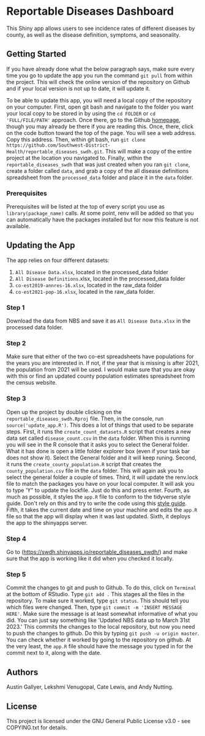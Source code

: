 # Reportable Diseases Dashboard
This Shiny app allows users to see incidence rates of different diseases by county, as well as the disease definition, symptoms, and seasonality. 

## Getting Started
If you have already done what the below paragraph says, make sure every time you go to update the app you run the command `git pull` from within the project. This will check the online version of the repository on Github and if your local version is not up to date, it will update it. 

To be able to update this app, you will need a local copy of the repository on your computer. First, open git bash and navigate to the folder you want your local copy to be stored in by using the `cd FOLDER` or `cd 'FULL/FILE/PATH'` approach. Once there, go to the Github [homepage](https://github.com/Southwest-District-Health/reportable_diseases_swdh), though you may already be there if you are reading this. Once, there, click on the code button toward the top of the page. You will see a web address. Copy this address. Then, within git bash, run `git clone https://github.com/Southwest-District-Health/reportable_diseases_swdh.git`. This will make a copy of the entire project at the location you navigated to. Finally, within the `reportable_diseases_swdh` that was just created when you ran `git clone`, create a folder called `data`, and grab a copy of the all disease definitions spreadsheet from the `processed_data` folder and place it in the `data` folder.

### Prerequisites
Prerequisites will be listed at the top of every script you use as `library(package_name)` calls. At some point, renv will be added so that you can automatically have the packages installed but for now this feature is not available.  

## Updating the App
The app relies on four different datasets:
1. `All Disease Data.xlsx`, located in the processed_data folder
2. `All Disease Definitions`.xlsx, located in the processed_data folder
3. `co-est2019-annres-16.xlsx`, located in the raw_data folder
4. `co-est2021-pop-16.xlsx`, located in the raw_data folder.

### Step 1
Download the data from NBS and save it as `All Disease Data.xlsx` in the processed data folder. 

### Step 2
Make sure that either of the two co-est spreadsheets have populations for the years you are interested in. If not, if the year that is missing is after 2021, the population from 2021 will be used. I would make sure that you are okay with this or find an updated county population estimates spreadsheet from the census website. 

### Step 3
Open up the project by double clicking on the `reportable_diseases_swdh.Rproj` file. Then, in the console, run `source('update_app.R')`. This does a lot of things that used to be separate steps. First, it runs the `create_count_datasets.R` script that creates a new data set called `disease_count.csv` in the `data` folder. When this is running you will see in the R console that it asks you to select the General folder. What it has done is open a little folder explorer box (even if your task bar does not show it). Select the General folder and it will keep runing. Second, it runs the `create_county_population.R` script that creates the `county_population.csv` file in the `data` folder. This will again ask you to select the general folder a couple of times. Third, it will update the renv.lock file to match the packages you have on your local computer. It will ask you to type 'Y" to update the lockfile. Just do this and press enter. Fourth, as much as possible, it styles the `app.R` file to conform to the tidyverse style guide. Don't rely on this and try to write the code using this [style guide](https://style.tidyverse.org/). Fifth, it takes the current date and time on your machine and edits the `app.R` file so that the app will display when it was last updated. Sixth, it deploys the app to the shinyapps server. 

### Step 4
Go to (https://swdh.shinyapps.io/reportable_diseases_swdh/) and make sure that the app is working like it did when you checked it locally.

### Step 5
Commit the changes to git and push to Github. To do this, click on `Terminal` at the bottom of RStudio. Type `git add .` This stages all the files in the repository. To make sure it worked, type `git status`. This should tell you which files were changed. Then, type `git commit -m 'INSERT MESSAGE HERE'`. Make sure the message is at least somewhat informative of what you did. You can just say something like 'Updated NBS data up to March 31st 2023.' This commits the changes to the local repository, but now you need to push the changes to github. Do this by typing `git push -u origin master`. You can check whether it worked by going to the repository on github. At the very least, the `app.R` file should have the message you typed in for the commit next to it, along with the date. 

## Authors
Austin Gallyer, Lekshmi Venugopal, Cate Lewis, and Andy Nutting.

## License
This project is licensed under the GNU General Public License v3.0 - see COPYING.txt for details.